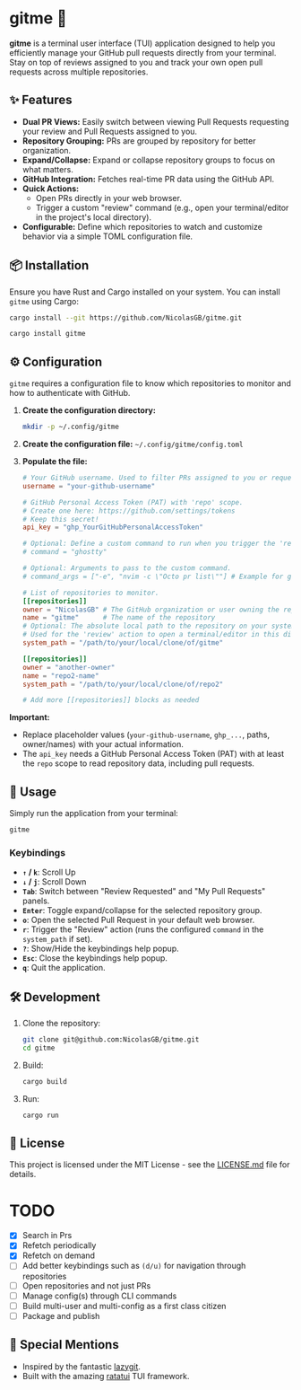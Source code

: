 # gitme 🚀

**gitme** is a terminal user interface (TUI) application designed to help you efficiently manage your GitHub pull requests directly from your terminal. Stay on top of reviews assigned to you and track your own open pull requests across multiple repositories.

## ✨ Features

- **Dual PR Views:** Easily switch between viewing Pull Requests requesting your review and Pull Requests assigned to you.
- **Repository Grouping:** PRs are grouped by repository for better organization.
- **Expand/Collapse:** Expand or collapse repository groups to focus on what matters.
- **GitHub Integration:** Fetches real-time PR data using the GitHub API.
- **Quick Actions:**
  - Open PRs directly in your web browser.
  - Trigger a custom "review" command (e.g., open your terminal/editor in the project's local directory).
- **Configurable:** Define which repositories to watch and customize behavior via a simple TOML configuration file.

## 📦 Installation

Ensure you have Rust and Cargo installed on your system. You can install `gitme` using Cargo:

```bash
cargo install --git https://github.com/NicolasGB/gitme.git
```

```bash
cargo install gitme
```

## ⚙️ Configuration

`gitme` requires a configuration file to know which repositories to monitor and how to authenticate with GitHub.

1.  **Create the configuration directory:**
    ```bash
    mkdir -p ~/.config/gitme
    ```
2.  **Create the configuration file:** `~/.config/gitme/config.toml`
3.  **Populate the file:**

    ```toml
    # Your GitHub username. Used to filter PRs assigned to you or requesting your review.
    username = "your-github-username"

    # GitHub Personal Access Token (PAT) with 'repo' scope.
    # Create one here: https://github.com/settings/tokens
    # Keep this secret!
    api_key = "ghp_YourGitHubPersonalAccessToken"

    # Optional: Define a custom command to run when you trigger the 'review' action (default: $TERMINAL or 'ghostty').
    # command = "ghostty"

    # Optional: Arguments to pass to the custom command.
    # command_args = ["-e", "nvim -c \"Octo pr list\""] # Example for ghostty opening neovim and launching the `:Octo pr list` command.

    # List of repositories to monitor.
    [[repositories]]
    owner = "NicolasGB" # The GitHub organization or user owning the repository
    name = "gitme"      # The name of the repository
    # Optional: The absolute local path to the repository on your system.
    # Used for the 'review' action to open a terminal/editor in this directory.
    system_path = "/path/to/your/local/clone/of/gitme"

    [[repositories]]
    owner = "another-owner"
    name = "repo2-name"
    system_path = "/path/to/your/local/clone/of/repo2"

    # Add more [[repositories]] blocks as needed
    ```

**Important:**

- Replace placeholder values (`your-github-username`, `ghp_...`, paths, owner/names) with your actual information.
- The `api_key` needs a GitHub Personal Access Token (PAT) with at least the `repo` scope to read repository data, including pull requests.

## 🚀 Usage

Simply run the application from your terminal:

```bash
gitme
```

### Keybindings

- **`↑` / `k`**: Scroll Up
- **`↓` / `j`**: Scroll Down
- **`Tab`**: Switch between "Review Requested" and "My Pull Requests" panels.
- **`Enter`**: Toggle expand/collapse for the selected repository group.
- **`o`**: Open the selected Pull Request in your default web browser.
- **`r`**: Trigger the "Review" action (runs the configured `command` in the `system_path` if set).
- **`?`**: Show/Hide the keybindings help popup.
- **`Esc`**: Close the keybindings help popup.
- **`q`**: Quit the application.

## 🛠️ Development

1.  Clone the repository:
    ```bash
    git clone git@github.com:NicolasGB/gitme.git
    cd gitme
    ```
2.  Build:
    ```bash
    cargo build
    ```
3.  Run:
    ```bash
    cargo run
    ```

## 📄 License

This project is licensed under the MIT License - see the [LICENSE.md](LICENSE) file for details.

# TODO

- [x] Search in Prs
- [x] Refetch periodically
- [x] Refetch on demand
- [ ] Add better keybindings such as `(d/u)` for navigation through repositories
- [ ] Open repositories and not just PRs
- [ ] Manage config(s) through CLI commands
- [ ] Build multi-user and multi-config as a first class citizen
- [ ] Package and publish

## 🙏 Special Mentions

- Inspired by the fantastic [lazygit](https://github.com/jesseduffield/lazygit).
- Built with the amazing [ratatui](https://ratatui.rs/) TUI framework.
